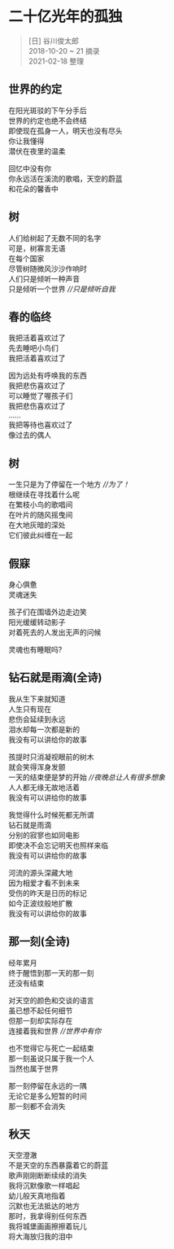 # 二十亿光年的孤独
> [日] 谷川俊太郎  
> 2018-10-20 ~ 21 摘录  
> 2021-02-18 整理

## 世界的约定

在阳光斑驳的下午分手后  
世界的约定也绝不会终结  
即使现在孤身一人，明天也没有尽头  
你让我懂得  
潜伏在夜里的温柔

回忆中没有你  
你永远活在溪流的歌唱，天空的蔚蓝  
和花朵的馨香中

## 树

人们给树起了无数不同的名字  
可是，树寡言无语  
在每个国家  
尽管树随微风沙沙作响时  
人们只是倾听一种声音  
只是倾听一个世界 _//只是倾听自我_

## 春的临终

我把活着喜欢过了  
先去睡吧小鸟们  
我把活着喜欢过了

因为远处有呼唤我的东西  
我把悲伤喜欢过了  
可以睡觉了喔孩子们  
我把悲伤喜欢过了  
......  
我把等待也喜欢过了  
像过去的偶人

## 树

一生只是为了停留在一个地方 _//为了！_  
根继续在寻找着什么呢  
在繁枝小鸟的歌唱间  
在叶片的随风摇曳间  
在大地灰暗的深处  
它们彼此纠缠在一起

## 假寐

身心俱惫  
灵魂迷失

孩子们在围墙外边走边笑  
阳光缓缓转动影子  
对着死去的人发出无声的问候

灵魂也有睡眠吗?

## 钻石就是雨滴(全诗)

我从生下来就知道  
人生只有现在  
悲伤会延续到永远  
泪水却每一次都是新的  
我没有可以讲给你的故事

孩提时只消凝视眼前的树木  
就会笑得浑身发颤  
一天的结束便是梦的开始 _//夜晚总让人有很多想象_  
人人都无缘无故地活着  
我没有可以讲给你的故事

我觉得什么时候死都无所谓  
钻石就是雨滴  
分别的寂寥也如同电影  
即使决不会忘记明天也照样来临  
我没有可以讲给你的故事

河流的源头深藏大地  
因为相爱才看不到未来  
受伤的昨天是日历的标记  
如今正波纹般地扩散  
我没有可以讲给你的故事

## 那一刻(全诗)

经年累月  
终于醒悟到那一天的那一刻  
还没有结束

对天空的颜色和交谈的语言  
虽已想不起任何细节  
但那一刻却实际存在  
连接着我和世界 _//世界中有你_

也不觉得它与死亡一起结束  
那一刻虽说只属于我一个人  
当然也属于世界

那一刻停留在永远的一隅  
无论它是多么短暂的时间  
那一刻都不会消失

## 秋天

天空澄澈  
不是天空的东西暴露着它的蔚蓝  
歌声刚刚断断续续的消失  
我将沉默像歌一样唱起  
幼儿般天真地指着  
沉默也无法抵达的地方  
那时，我拿得别任何东西  
我将城堡画画擦擦着玩儿  
将大海放归我的泪中
